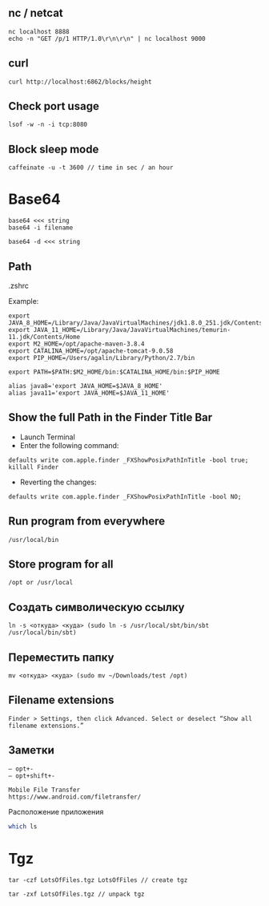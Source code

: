 ## nc / netcat
```
nc localhost 8888
echo -n "GET /p/1 HTTP/1.0\r\n\r\n" | nc localhost 9000
```
## curl
```
curl http://localhost:6862/blocks/height
```

## Check port usage
```
lsof -w -n -i tcp:8080
```

## Block sleep mode
```
caffeinate -u -t 3600 // time in sec / an hour
```

# Base64
```
base64 <<< string
base64 -i filename

base64 -d <<< string
```
## Path 
.zshrc

Example:
```
export JAVA_8_HOME=/Library/Java/JavaVirtualMachines/jdk1.8.0_251.jdk/Contents/Home
export JAVA_11_HOME=/Library/Java/JavaVirtualMachines/temurin-11.jdk/Contents/Home
export M2_HOME=/opt/apache-maven-3.8.4
export CATALINA_HOME=/opt/apache-tomcat-9.0.58
export PIP_HOME=/Users/agalin/Library/Python/2.7/bin

export PATH=$PATH:$M2_HOME/bin:$CATALINA_HOME/bin:$PIP_HOME

alias java8='export JAVA_HOME=$JAVA_8_HOME'
alias java11='export JAVA_HOME=$JAVA_11_HOME'
```

## Show the full Path in the Finder Title Bar
- Launch Terminal
- Enter the following command:
```
defaults write com.apple.finder _FXShowPosixPathInTitle -bool true; killall Finder
```
- Reverting the changes:
```
defaults write com.apple.finder _FXShowPosixPathInTitle -bool NO;
```

## Run program from everywhere
```
/usr/local/bin
```

## Store program for all
```
/opt or /usr/local
```

## Создать символическую ссылку
```
ln -s <откуда> <куда> (sudo ln -s /usr/local/sbt/bin/sbt /usr/local/bin/sbt)
```

## Переместить папку
```
mv <откуда> <куда> (sudo mv ~/Downloads/test /opt)
```

## Filename extensions
```
Finder > Settings, then click Advanced. Select or deselect “Show all filename extensions.”
```

## Заметки
```
– opt+-
— opt+shift+-

Mobile File Transfer
https://www.android.com/filetransfer/
```

Расположение приложения
```bash
which ls
```

# Tgz
```
tar -czf LotsOfFiles.tgz LotsOfFiles // create tgz

tar -zxf LotsOfFiles.tgz // unpack tgz
```